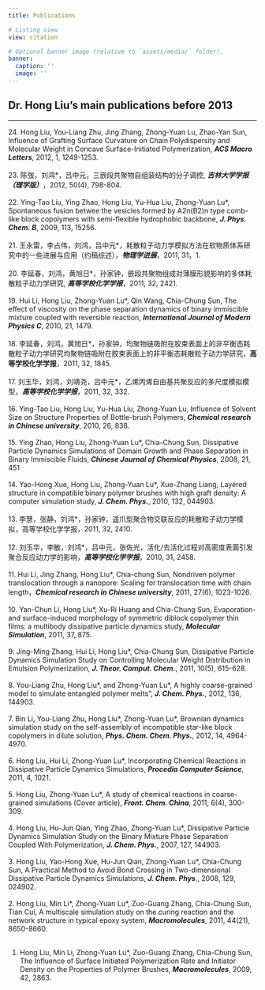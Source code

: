 ```yaml
---
title: Publications

# Listing view
view: citation

# Optional banner image (relative to `assets/media/` folder).
banner:
  caption: ''
  image: ''
---
```


## Dr. Hong Liu’s main publications before 2013
---
24\. Hong Liu, You-Liang Zhu, Jing Zhang, Zhong-Yuan Lu, Zhao-Yan Sun, Influence of Grafting Surface Curvature on Chain Polydispersity and Molecular Weight in Concave Surface-Initiated Polymerization, ***ACS Macro Letters***, 2012, 1, 1249-1253.
<br><br>
23. 陈弢，刘鸿\*，吕中元，三嵌段共聚物自组装结构的分子调控, ***吉林大学学报（理学版）***，2012, 50(4), 798-804.
<br><br>
22. Ying-Tao Liu, Ying Zhao, Hong Liu, Yu-Hua Liu, Zhong-Yuan Lu\*, Spontaneous fusion betwee the vesicles formed by A2n(B2)n type comb-like block copolymers with semi-flexible hydrophobic backbone, ***J. Phys. Chem. B***, 2009, 113, 15256.
<br><br>
21. 王永雷，李占伟，刘鸿，吕中元\*，耗散粒子动力学模拟方法在软物质体系研究中的一些进展与应用（约稿综述），***物理学进展***，2011, 31，1.
<br><br>
20. 李延春，刘鸿，黄旭日\*，孙家钟，嵌段共聚物组成对薄膜形貌影响的多体耗散粒子动力学研究, ***高等学校化学学报***，2011, 32, 2421.
<br><br>
19. Hui Li, Hong Liu, Zhong-Yuan Lu\*, Qin Wang, Chia-Chung Sun, The effect of viscosity on the phase separation dynamics of binary immiscible mixture coupled with reversible reaction, ***International Journal of Modern Physics C***, 2010, 21, 1479.
<br><br>
18. 李延春，刘鸿，黄旭日\*，孙家钟，均聚物链吸附在胶束表面上的非平衡态耗散粒子动力学研究均聚物链吸附在胶束表面上的非平衡态耗散粒子动力学研究，**高等学校化学学报**，2011, 32, 1845.
<br><br>
17. 刘玉华，刘鸿，刘靖尧，吕中元\*，乙烯丙烯自由基共聚反应的多尺度模拟模型，***高等学校化学学报***，2011, 32, 332.
<br><br>
16. Ying-Tao Liu, Hong Liu, Yu-Hua Liu, Zhong-Yuan Lu, Influence of Solvent Size on Structure Properties of  Bottle-brush Polymers, ***Chemical research in Chinese university***, 2010, 26, 838.
<br><br>
15. Ying Zhao, Hong Liu, Zhong-Yuan Lu\*, Chia-Chung Sun, Dissipative Particle Dynamics Simulations of Domain Growth and Phase Separation in Binary Immiscible Fluids, ***Chinese Journal of Chemical Physics***, 2008, 21, 451
<br><br>
14. Yao-Hong Xue, Hong Liu, Zhong-Yuan Lu\*, Xue-Zhang Liang, Layered structure in compatible binary polymer brushes with high graft density: A computer simulation study, ***J. Chem. Phys.***, 2010, 132, 044903.
<br><br>
13. 李慧，张静，刘鸿\*，孙家钟，遥爪型聚合物交联反应的耗散粒子动力学模拟，高等学校化学学报，2011, 32, 2410.
<br><br>
12. 刘玉华，李敏，刘鸿\*，吕中元，张佐光，活化/去活化过程对高密度表面引发聚合反应动力学的影响，***高等学校化学学报***，2010, 31, 2458.
<br><br>
11. Hui Li, Jing Zhang, Hong Liu\*, Chia-chung Sun, Nondriven polymer translocation through a nanopore: Scaling for translocation time with chain length，***Chemical research in Chinese university***, 2011, 27(6), 1023-1026.
<br><br>
10. Yan-Chun Li, Hong Liu\*, Xu-Ri Huang and Chia-Chung Sun, Evaporation-and surface-induced morphology of symmetric diblock copolymer thin films: a multibody dissipative particle dynamics study, ***Molecular Simulation***, 2011, 37, 875.
<br><br>
9. Jing-Ming Zhang, Hui Li, Hong Liu\*, Chia-Chung Sun, Dissipative Particle Dynamics Simulation Study on Controlling Molecular Weight Distribution in Emulsion Polymerization, ***J. Theor. Comput. Chem.***, 2011, 10(5), 615-628.
<br><br>
8. You-Liang Zhu, Hong Liu\*, and Zhong-Yuan Lu\*, A highly coarse-grained model to simulate entangled polymer melts”, ***J. Chem. Phys.***, 2012, 136, 144903.
<br><br>
7. Bin Li, You-Liang Zhu, Hong Liu\*, Zhong-Yuan Lu\*, Brownian dynamics simulation study on the self-assembly of incompatible star-like block copolymers in dilute solution, ***Phys. Chem. Chem. Phys.***, 2012, 14, 4964-4970.
<br><br>
6. Hong Liu, Hui Li, Zhong-Yuan Lu\*, Incorporating Chemical Reactions in Dissipative Particle Dynamics Simulations, ***Procedia Computer Science***, 2011, 4, 1021.
<br><br>
5. Hong Liu, Zhong-Yuan Lu\*, A study of chemical reactions in coarse-grained simulations (Cover article), ***Front. Chem. China***, 2011, 6(4), 300-309.
<br><br>
4. Hong Liu, Hu-Jun Qian, Ying Zhao, Zhong-Yuan Lu\*, Dissipative Particle Dynamics Simulation Study on the Binary Mixture Phase Separation Coupled With Polymerization, ***J. Chem. Phys.***, 2007, 127, 144903.
<br><br>
3. Hong Liu, Yao-Hong Xue, Hu-Jun Qian, Zhong-Yuan Lu*, Chia-Chung Sun, A Practical Method to Avoid Bond Crossing in Two-dimensional Dissipative Particle Dynamics Simulations, ***J. Chem. Phys***., 2008, 129, 024902.
<br><br>
2. Hong Liu, Min Li\*, Zhong-Yuan Lu\*, Zuo-Guang Zhang, Chia-Chung Sun, Tian Cui, A multiscale simulation study on the curing reaction and the network structure in typical epoxy system, ***Macromolecules***, 2011, 44(21), 8650-8660.
<br><br>
1. Hong Liu, Min Li, Zhong-Yuan Lu\*, Zuo-Guang Zhang, Chia-Chung Sun, The Influence of Surface Initiated Polymerization Rate and Initiator Density on the Properties of Polymer Brushes, ***Macromolecules***, 2009, 42, 2863.




